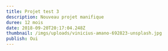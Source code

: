 ```yaml
---
title: Projet test 3
description: Nouveau projet manifique
duree: 12 mois
date: 2018-09-20T20:17:04.248Z
thumbnail: /imgs/uploads/vinicius-amano-692823-unsplash.jpg
publish: Oui
---
```





